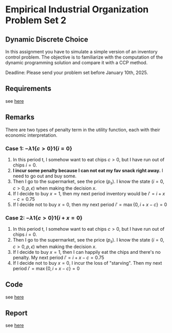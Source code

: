 # Empirical Industrial Organization Problem Set 2
## Dynamic Discrete Choice 
In this assignment you have to simulate a simple version of an inventory control problem. The objective
is to familiarize with the computation of the dynamic programming solution and compare it with a CCP
method.

Deadline: Please send your problem set before January 10th, 2025.
## Requirements
see [here](/Reports/PS2_corrected.pdf)  

## Remarks
There are two types of penalty term in the utility function, each with their economic interpretation.
### Case 1: $-\lambda 1\{c>0\} 1\{i=0\}$
1. In this period t, I somehow want to eat chips $c>0$, but I have run out of chips $i=0$.
2. **I incur some penalty because I can not eat my fav snack right away.** I need to go out and buy some.
3. Then I go to the supermarket, see the price $(p_s)$. I know the state $(i=0,c>0,p, \epsilon)$ when making the decision $x$. 
4. If I decide to buy $x=1$, then my next period inventory would be $i'=i+x-c=0.75$
5. If I decide not to buy $x=0$, then my next period $i'=\max\{0,i+x-c\}=0$

### Case 2: $-\lambda 1\{c>0\} 1\{i+x=0\}$
1. In this period t, I somehow want to eat chips $c>0$, but I have run out of chips $i=0$.
2. Then I go to the supermarket, see the price $(p_s)$. I know the state $(i=0,c>0,p, \epsilon)$ when making the decision $x$. 
3. If I decide to buy $x=1$, then I can happily eat the chips and there's no penalty. My next period $i'=i+x-c=0.75$
4. If I decide not to buy $x=0$, I incur the loss of "starving". Then my next period $i'=\max\{0,i+x-c\}=0$
## Code
see [here](/Code/)
## Report
see [here](/Reports/report.pdf)
